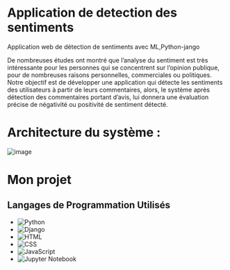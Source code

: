 # Application de detection des sentiments
Application web de détection de sentiments avec ML,Python-jango 

De nombreuses études ont montré que l’analyse du sentiment est très intéressante pour les personnes qui se concentrent sur l’opinion publique, pour de nombreuses raisons personnelles, commerciales ou politiques. Notre objectif est de développer une application qui détecte les sentiments des utilisateurs à partir de leurs commentaires, alors, le système après détection des commentaires portant d’avis, lui donnera une évaluation précise de négativité ou positivité de sentiment détecté.

# Architecture du système :
![image](https://github.com/user-attachments/assets/d909d743-6396-47d6-95e7-8699ebef9074)

# Mon projet
## Langages de Programmation Utilisés

- ![Python](https://img.shields.io/badge/Python-3776AB?style=for-the-badge&logo=python&logoColor=white)
- ![Django](https://img.shields.io/badge/Django-092E20?style=for-the-badge&logo=django&logoColor=white)
- ![HTML](https://img.shields.io/badge/HTML5-E34F26?style=for-the-badge&logo=html5&logoColor=white)
- ![CSS](https://img.shields.io/badge/CSS3-1572B6?style=for-the-badge&logo=css3&logoColor=white)
- ![JavaScript](https://img.shields.io/badge/JavaScript-F7DF1E?style=for-the-badge&logo=javascript&logoColor=black)
- ![Jupyter Notebook](https://img.shields.io/badge/Jupyter_Notebook-F37626?style=for-the-badge&logo=jupyter&logoColor=white)


